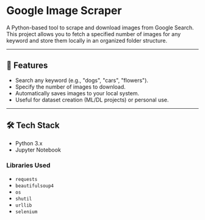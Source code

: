 # Google Image Scraper

A Python-based tool to scrape and download images from Google Search.\
This project allows you to fetch a specified number of images for any
keyword and store them locally in an organized folder structure.

------------------------------------------------------------------------

## 🚀 Features

-   Search any keyword (e.g., "dogs", "cars", "flowers").
-   Specify the number of images to download.
-   Automatically saves images to your local system.
-   Useful for dataset creation (ML/DL projects) or personal use.

------------------------------------------------------------------------

## 🛠️ Tech Stack

-   Python 3.x
-   Jupyter Notebook

### Libraries Used

-   `requests`
-   `beautifulsoup4`
-   `os`
-   `shutil`
-   `urllib`
-   `selenium`


